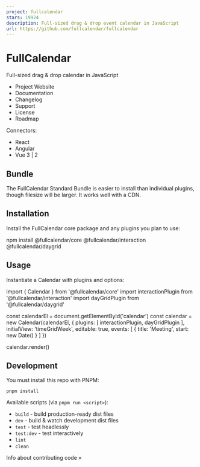 ```yaml
---
project: fullcalendar
stars: 19924
description: Full-sized drag & drop event calendar in JavaScript
url: https://github.com/fullcalendar/fullcalendar
---
```


FullCalendar
============

Full-sized drag & drop calendar in JavaScript

-   Project Website
-   Documentation
-   Changelog
-   Support
-   License
-   Roadmap

Connectors:

-   React
-   Angular
-   Vue 3 | 2

Bundle
------

The FullCalendar Standard Bundle is easier to install than individual plugins, though filesize will be larger. It works well with a CDN.

Installation
------------

Install the FullCalendar core package and any plugins you plan to use:

npm install @fullcalendar/core @fullcalendar/interaction @fullcalendar/daygrid

Usage
-----

Instantiate a Calendar with plugins and options:

import { Calendar } from '@fullcalendar/core'
import interactionPlugin from '@fullcalendar/interaction'
import dayGridPlugin from '@fullcalendar/daygrid'

const calendarEl \= document.getElementById('calendar')
const calendar \= new Calendar(calendarEl, {
  plugins: \[
    interactionPlugin,
    dayGridPlugin
  \],
  initialView: 'timeGridWeek',
  editable: true,
  events: \[
    { title: 'Meeting', start: new Date() }
  \]
})

calendar.render()

Development
-----------

You must install this repo with PNPM:

```
pnpm install
```

Available scripts (via `pnpm run <script>`):

-   `build` - build production-ready dist files
-   `dev` - build & watch development dist files
-   `test` - test headlessly
-   `test:dev` - test interactively
-   `lint`
-   `clean`

Info about contributing code »
